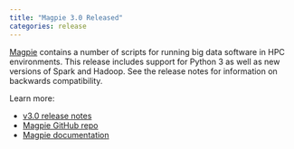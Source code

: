 ```yaml
---
title: "Magpie 3.0 Released"
categories: release
---
```


[Magpie](https://github.com/LLNL/magpie) contains a number of scripts for running big data software in HPC environments. This release includes support for Python 3 as well as new versions of Spark and Hadoop. See the release notes for information on backwards compatibility.

Learn more:
- [v3.0 release notes](https://github.com/LLNL/magpie/releases/tag/3.0)
- [Magpie GitHub repo](https://github.com/LLNL/magpie)
- [Magpie documentation](https://github.com/LLNL/magpie/tree/master/doc)

